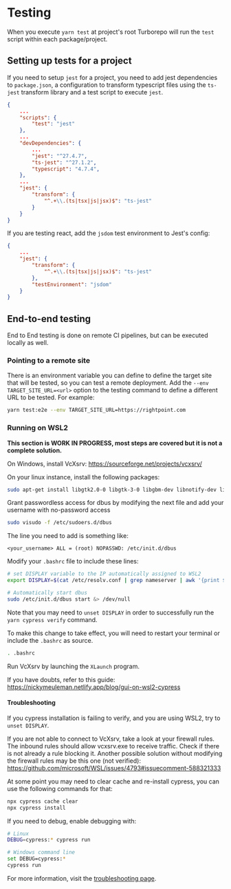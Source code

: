 # Testing

When you execute `yarn test` at project's root Turborepo will run the `test` script within each package/project.

## Setting up tests for a project

If you need to setup `jest` for a project, you need to add jest dependencies to `package.json`, a configuration to transform typescript files using the `ts-jest` transform library and a test script to execute `jest`.

```json
{
    ...
    "scripts": {
        "test": "jest"
    },
    ...
    "devDependencies": {
        ...
        "jest": "^27.4.7",
        "ts-jest": "^27.1.2",
        "typescript": "4.7.4",
    },
    ...
    "jest": {
        "transform": {
            "^.+\\.(ts|tsx|js|jsx)$": "ts-jest"
        }
    }
}
```

If you are testing react, add the `jsdom` test environment to Jest's config:

```json
{
    ...
    "jest": {
        "transform": {
            "^.+\\.(ts|tsx|js|jsx)$": "ts-jest"
        },
        "testEnvironment": "jsdom"
    }
}
```

## End-to-end testing

End to End testing is done on remote CI pipelines, but can be executed locally as well.

### Pointing to a remote site

There is an environment variable you can define to define the target site that will be tested, so you can test a remote deployment. Add the `--env TARGET_SITE_URL=<url>` option to the testing command to define a different URL to be tested. For example:

```sh
yarn test:e2e --env TARGET_SITE_URL=https://rightpoint.com
```

### Running on WSL2

**This section is WORK IN PROGRESS, most steps are covered but it is not a complete solution.**

On Windows, install VcXsrv: https://sourceforge.net/projects/vcxsrv/

On your linux instance, install the following packages:

```sh
sudo apt-get install libgtk2.0-0 libgtk-3-0 libgbm-dev libnotify-dev libgconf-2-4 libnss3 libxss1 libasound2 libxtst6 xauth xvfb
```

Grant passwordless access for dbus by modifying the next file and add your username with no-password access

```sh
sudo visudo -f /etc/sudoers.d/dbus
```

The line you need to add is something like:

```
<your_username> ALL = (root) NOPASSWD: /etc/init.d/dbus
```

Modify your `.bashrc` file to include these lines:

```sh
# set DISPLAY variable to the IP automatically assigned to WSL2
export DISPLAY=$(cat /etc/resolv.conf | grep nameserver | awk '{print $2; exit;}'):0.0

# Automatically start dbus
sudo /etc/init.d/dbus start &> /dev/null
```

Note that you may need to `unset DISPLAY` in order to successfully run the `yarn cypress verify` command.

To make this change to take effect, you will need to restart your terminal or include the `.bashrc` as source.

```sh
. .bashrc
```

Run VcXsrv by launching the `XLaunch` program.

If you have doubts, refer to this guide: https://nickymeuleman.netlify.app/blog/gui-on-wsl2-cypress

#### Troubleshooting

If you cypress installation is failing to verify, and you are using WSL2, try to `unset DISPLAY`.

If you are not able to connect to VcXsrv, take a look at your firewall rules. The inbound rules should allow vcxsrv.exe to receive traffic. Check if there is not already a rule blocking it. Another possible solution without modifying the firewall rules may be this one (not verified): https://github.com/microsoft/WSL/issues/4793#issuecomment-588321333

At some point you may need to clear cache and re-install cypress, you can use the following commands for that:

```sh
npx cypress cache clear
npx cypress install
```

If you need to debug, enable debugging with:

```sh
# Linux
DEBUG=cypress:* cypress run

# Windows command line
set DEBUG=cypress:*
cypress run
```

For more information, visit the [troubleshooting page](https://docs.cypress.io/guides/references/troubleshooting).
